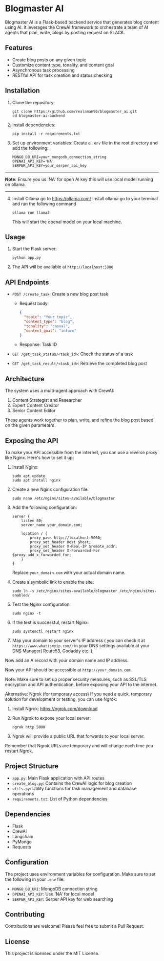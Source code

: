
# Blogmaster AI 

Blogmaster AI is a Flask-based backend service that generates blog content using AI. It leverages the CrewAI framework to orchestrate a team of AI agents that plan, write, blogs by posting request on SLACK.

## Features

- Create blog posts on any given topic
- Customize content type, tonality, and content goal
- Asynchronous task processing
- RESTful API for task creation and status checking

## Installation

1. Clone the repository:
   ```
   git clone https://github.com/realaman90/blogmaster_ai.git
   cd blogmaster-ai-backend
   ```

2. Install dependencies:
   ```
   pip install -r requirements.txt
   ```

3. Set up environment variables:
   Create a `.env` file in the root directory and add the following:
   ```
   MONGO_DB_URI=your_mongodb_connection_string
   OPENAI_API_KEY='NA'
   SERPER_API_KEY=your_serper_api_key
   ```
---

**Note:** Ensure you us 'NA' for open AI key this will use local model running on ollama.

---
   
4. Install Ollama
    go to https://ollama.com/
    Install ollama 
    go to your terminal and run the following command
    ```
    ollama run llama3
    
    ```
    This will start the openai model on your local machine.



## Usage

1. Start the Flask server:
   ```
   python app.py
   ```

2. The API will be available at `http://localhost:5000`

## API Endpoints

- `POST /create_task`: Create a new blog post task
  - Request body:
    ```json
    {
      "topic": "Your topic",
      "content_type": "blog",
      "tonality": "casual",
      "content_goal": "inform"
    }
    ```
  - Response: Task ID

- `GET /get_task_status/<task_id>`: Check the status of a task

- `GET /get_task_result/<task_id>`: Retrieve the completed blog post

## Architecture

The system uses a multi-agent approach with CrewAI:
1. Content Strategist and Researcher
2. Expert Content Creator
3. Senior Content Editor

These agents work together to plan, write, and refine the blog post based on the given parameters.

## Exposing the API

To make your API accessible from the internet, you can use a reverse proxy like Nginx. Here's how to set it up:

1. Install Nginx:
   ```
   sudo apt update
   sudo apt install nginx
   ```

2. Create a new Nginx configuration file:
   ```
   sudo nano /etc/nginx/sites-available/blogmaster
   ```

3. Add the following configuration:
   ```nginx
   server {
       listen 80;
       server_name your_domain.com;

       location / {
           proxy_pass http://localhost:5000;
           proxy_set_header Host $host;
           proxy_set_header X-Real-IP $remote_addr;
           proxy_set_header X-Forwarded-For $proxy_add_x_forwarded_for;
       }
   }
   ```
   Replace `your_domain.com` with your actual domain name.

4. Create a symbolic link to enable the site:
   ```
   sudo ln -s /etc/nginx/sites-available/blogmaster /etc/nginx/sites-enabled/
   ```

5. Test the Nginx configuration:
   ```
   sudo nginx -t
   ```

6. If the test is successful, restart Nginx:
   ```
   sudo systemctl restart nginx
   ```
7. Map your domain to your server's IP address ( you can check it at `https://www.whatismyip.com/`) in your DNS settings available at your DNS Manager( Route53, Godaddy etc..).

Now add an A record with your domain name and IP address.

Now your API should be accessible at `http://your_domain.com`.

Note: Make sure to set up proper security measures, such as SSL/TLS encryption and API authentication, before exposing your API to the internet.

Alternative: Ngrok (for temporary access)
If you need a quick, temporary solution for development or testing, you can use Ngrok:

1. Install Ngrok: https://ngrok.com/download

2. Run Ngrok to expose your local server:
   ```
   ngrok http 5000
   ```

3. Ngrok will provide a public URL that forwards to your local server.

Remember that Ngrok URLs are temporary and will change each time you restart Ngrok.

## Project Structure

- `app.py`: Main Flask application with API routes
- `create_blog.py`: Contains the CrewAI logic for blog creation
- `utils.py`: Utility functions for task management and database operations
- `requirements.txt`: List of Python dependencies

## Dependencies

- Flask
- CrewAI
- Langchain
- PyMongo
- Requests

## Configuration

The project uses environment variables for configuration. Make sure to set the following in your `.env` file:

- `MONGO_DB_URI`: MongoDB connection string
- `OPENAI_API_KEY`: Use 'NA' for local model
- `SERPER_API_KEY`: Serper API key for web searching

## Contributing

Contributions are welcome! Please feel free to submit a Pull Request.

## License

This project is licensed under the MIT License.
```